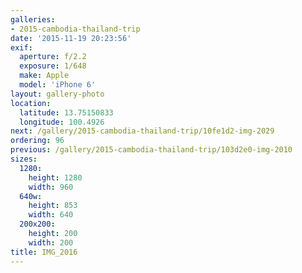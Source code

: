 ```yaml
---
galleries:
- 2015-cambodia-thailand-trip
date: '2015-11-19 20:23:56'
exif:
  aperture: f/2.2
  exposure: 1/648
  make: Apple
  model: 'iPhone 6'
layout: gallery-photo
location:
  latitude: 13.75150833
  longitude: 100.4926
next: /gallery/2015-cambodia-thailand-trip/10fe1d2-img-2029
ordering: 96
previous: /gallery/2015-cambodia-thailand-trip/103d2e0-img-2010
sizes:
  1280:
    height: 1280
    width: 960
  640w:
    height: 853
    width: 640
  200x200:
    height: 200
    width: 200
title: IMG_2016
---
```

